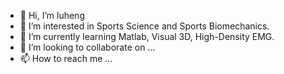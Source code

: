 - 👋 Hi, I’m luheng
- 👀 I’m interested in Sports Science and Sports Biomechanics.
- 🌱 I’m currently learning Matlab, Visual 3D, High-Density EMG.
- 💞️ I’m looking to collaborate on ...
- 📫 How to reach me ...

<!---
luhengsus/luhengsus is a ✨ special ✨ repository because its `README.md` (this file) appears on your GitHub profile.
You can click the Preview link to take a look at your changes.
--->
